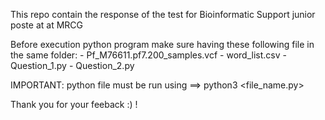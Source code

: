 This repo contain the response of the test for Bioinformatic Support junior poste
at at MRCG

Before execution python program make sure having these following file in the same folder:
	- Pf_M76611.pf7.200_samples.vcf
	- word_list.csv
	- Question_1.py
	- Question_2.py

IMPORTANT: python file must be run using ==> python3 <file_name.py>

Thank you for your feeback :) !
